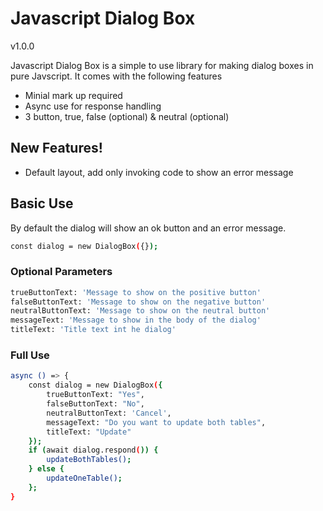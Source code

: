 # Javascript Dialog Box
v1.0.0

Javascript Dialog Box is a simple to use library for making dialog boxes in pure Javscript. It comes with the following features

  - Minial mark up required
  - Async use for response handling
  - 3 button, true, false (optional) & neutral (optional)

## New Features!

  - Default layout, add only invoking code to show an error message


## Basic Use

By default the dialog will show an ok button and an error message.

```sh
const dialog = new DialogBox({});
```

### Optional Parameters

```sh
trueButtonText: 'Message to show on the positive button'
falseButtonText: 'Message to show on the negative button'
neutralButtonText: 'Message to show on the neutral button'
messageText: 'Message to show in the body of the dialog'
titleText: 'Title text int he dialog'
```

### Full Use

```sh
async () => {
    const dialog = new DialogBox({
    	trueButtonText: "Yes",
    	falseButtonText: "No",
    	neutralButtonText: 'Cancel',
    	messageText: "Do you want to update both tables",
    	titleText: "Update"
    });
    if (await dialog.respond()) {
    	updateBothTables();
    } else {
        updateOneTable();
    };
}
```
